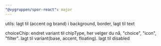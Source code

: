 ```yaml
---
"@vygruppen/spor-react": major
---
```


utils:
lagt til (accent og brand) i background, border,
lagt til text

choiceChip:
endret variant til chipType, her velger du nå, "choice", "icon", "filter".
lagt til variant(base, accent, floating).
lagt til disabled
